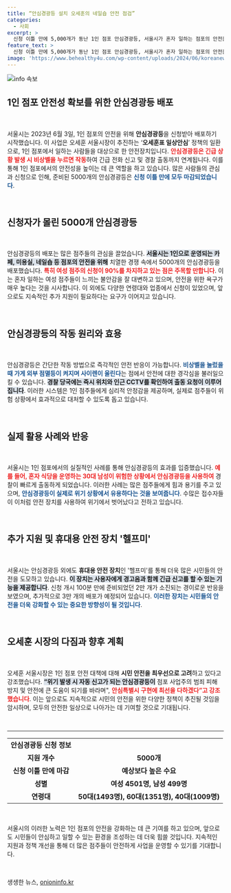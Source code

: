 ```yaml
---
title: “안심경광등 설치 오세훈의 네일숍 안전 점검”
categories:
  - 사회
excerpt: >
  신청 이틀 만에 5,000개가 동난 1인 점포 안심경광등, 서울시가 혼자 일하는 점포의 안전을 위한 혁신 정책으로 주목받고 있습니다. 비상시 자동 신고 기능으로 범죄 피해를 예방하고, 서울 시민의 안전을 확실히 지키겠다고 다짐했습니다!
feature_text: >
  신청 이틀 만에 5,000개가 동난 1인 점포 안심경광등, 서울시가 혼자 일하는 점포의 안전을 위한 혁신 정책으로 주목받고 있습니다. 비상시 자동 신고 기능으로 범죄 피해를 예방하고, 서울 시민의 안전을 확실히 지키겠다고 다짐했습니다!
image: 'https://www.behealthy4u.com/wp-content/uploads/2024/06/koreanews.jpg'
---
```


<p><img src="https://www.behealthy4u.com/wp-content/uploads/2024/06/koreanews.jpg" alt="info 속보" /></p>

<h2 data-ke-size="size26">1인 점포 안전성 확보를 위한 안심경광등 배포</h2>

<p data-ke-size="size16">&nbsp;</p>

<p data-ke-size="size16">서울시는 2023년 6월 3일, 1인 점포의 안전을 위해 <b>안심경광등</b>을 신청받아 배포하기 시작했습니다. 이 사업은 오세훈 서울시장이 추진하는 ‘<b>오세훈표 일상안심</b>’ 정책의 일환으로, 1인 점포에서 일하는 사람들을 대상으로 한 안전장치입니다. <b><span style="color: #ee2323;">안심경광등은 긴급 상황 발생 시 비상벨을 누르면 작동</span></b>하여 긴급 전화 신고 및 경찰 출동까지 연계됩니다. 이를 통해 1인 점포에서의 안전성을 높이는 데 큰 역할을 하고 있습니다. 많은 사람들의 관심과 신청으로 인해, 준비된 5000개의 안심경광등은 <b><span style="color: #1a5490;">신청 이틀 만에 모두 마감되었습니다</span></b>.</p>

<p data-ke-size="size16">&nbsp;</p>

<h2 data-ke-size="size26">신청자가 몰린 5000개 안심경광등</h2>

<p data-ke-size="size16">&nbsp;</p>

<p data-ke-size="size16">안심경광등의 배포는 많은 점주들의 관심을 끌었습니다. <b><span style="background-color: #21538527;">서울시는 1인으로 운영되는 카페, 미용실, 네일숍 등 점포의 안전을 위해</span></b> 치열한 경쟁 속에서 5000개의 안심경광등을 배포했습니다. <b><span style="color: #ee2323;">특히 여성 점주의 신청이 90%를 차지하고 있는 점은 주목할 만합니다</span></b>. 이는 혼자 일하는 여성 점주들이 느끼는 불안감을 잘 대변하고 있으며, 안전을 위한 욕구가 매우 높다는 것을 시사합니다. 이 외에도 다양한 연령대와 업종에서 신청이 있었으며, 앞으로도 지속적인 추가 지원이 필요하다는 요구가 이어지고 있습니다.</p>

<p data-ke-size="size16">&nbsp;</p>

<h2 data-ke-size="size26">안심경광등의 작동 원리와 효용</h2>

<p data-ke-size="size16">&nbsp;</p>

<p data-ke-size="size16">안심경광등은 간단한 작동 방법으로 즉각적인 안전 반응이 가능합니다. <b><span style="color: #1a5490;">비상벨을 눌렀을 때 가게 외부 점멸등이 켜지며 사이렌이 울린다</span></b>는 점에서 안전에 대한 경각심을 불러일으킬 수 있습니다. <b><span style="background-color: #21538527;">경찰 당국에는 즉시 위치와 인근 CCTV를 확인하여 출동 요청이 이루어집니다</span></b>. 이러한 시스템은 1인 점주들에게 심리적 안정감을 제공하며, 실제로 점주들이 위험 상황에서 효과적으로 대처할 수 있도록 돕고 있습니다.</p>

<p data-ke-size="size16">&nbsp;</p>

<h2 data-ke-size="size26">실제 활용 사례와 반응</h2>

<p data-ke-size="size16">&nbsp;</p>

<p data-ke-size="size16">서울시는 1인 점포에서의 실질적인 사례를 통해 안심경광등의 효과를 입증했습니다. <b><span style="color: #ee2323;">예를 들어, 혼자 식당을 운영하는 30대 남성이 위험한 상황에서 안심경광등을 사용하여</span></b> 경찰이 빠르게 출동하게 되었습니다. 이러한 사례는 많은 점주들에게 힘과 용기를 주고 있으며, <b><span style="color: #1a5490;">안심경광등이 실제로 위기 상황에서 유용하다는 것을 보여줍니다</span></b>. 수많은 접수자들이 이처럼 안전 장치를 사용하여 위기에서 벗어났다고 전하고 있습니다.</p>

<p data-ke-size="size16">&nbsp;</p>

<h2 data-ke-size="size26">추가 지원 및 휴대용 안전 장치 '헬프미'</h2>

<p data-ke-size="size16">&nbsp;</p>

<p data-ke-size="size16">서울시는 안심경광등 외에도 <b>휴대용 안전 장치</b>인 '헬프미'를 통해 더욱 많은 시민들의 안전을 도모하고 있습니다. <b><span style="background-color: #21538527;">이 장치는 사용자에게 경고음과 함께 긴급 신고를 할 수 있는 기능을 제공합니다</span></b>. 신청 개시 100분 만에 준비되었던 2만 개가 소진되는 경이로운 반응을 보였으며, 추가적으로 3만 개의 배포가 예정되어 있습니다. <b><span style="color: #1a5490;">이러한 장치는 시민들의 안전을 더욱 강화할 수 있는 중요한 방향성이 될 것입니다</span></b>.</p>

<p data-ke-size="size16">&nbsp;</p>

<h2 data-ke-size="size26">오세훈 시장의 다짐과 향후 계획</h2>

<p data-ke-size="size16">&nbsp;</p>

<p data-ke-size="size16">오세훈 서울시장은 1인 점포 안전 대책에 대해 <b>시민 안전을 최우선으로 고려</b>하고 있다고 강조했습니다. <b><span style="background-color: #21538527;">“위기 발생 시 자동 신고가 되는 안심경광등이</span></b> 점포 사업주의 범죄 피해 방지 및 안전에 큰 도움이 되기를 바라며", <b><span style="color: #ee2323;">안심특별시 구현에 최선을 다하겠다”고 강조했습니다</span></b>. 이는 앞으로도 지속적으로 시민의 안전을 위한 다양한 정책이 추진될 것임을 암시하며, 모두의 안전한 일상으로 나아가는 데 기여할 것으로 기대됩니다.</p>

<p data-ke-size="size16">&nbsp;</p>

<hr />

<table>
<tr>
<td style="text-align: center; height: 17px;"><b>안심경광등 신청 정보</b></td>
</tr>
<tr>
<td style="text-align: center; height: 17px;"><b>지원 개수</b></td>
<td style="text-align: center; height: 17px;"><b>5000개</b></td>
</tr>
<tr>
<td style="text-align: center; height: 17px;"><b>신청 이틀 만에 마감</b></td>
<td style="text-align: center; height: 17px;"><b>예상보다 높은 수요</b></td>
</tr>
<tr>
<td style="text-align: center; height: 17px;"><b>성별</b></td>
<td style="text-align: center; height: 17px;"><b>여성 4501명, 남성 499명</b></td>
</tr>
<tr>
<td style="text-align: center; height: 17px;"><b>연령대</b></td>
<td style="text-align: center; height: 17px;"><b>50대(1493명), 60대(1351명), 40대(1009명)</b></td>
</tr>
</table>

<p data-ke-size="size16">&nbsp;</p>

<p data-ke-size="size16">서울시의 이러한 노력은 1인 점포의 안전을 강화하는 데 큰 기여를 하고 있으며, 앞으로도 시민들이 안심하고 일할 수 있는 환경을 조성하는 데 더욱 힘쓸 것입니다. 지속적인 지원과 정책 개선을 통해 더 많은 점주들이 안전하게 사업을 운영할 수 있기를 기대합니다.</p>

<p data-ke-size="size16">&nbsp;</p>
생생한 뉴스, <a href="https://onioninfo.kr" rel="dofollow">onioninfo.kr</a>


